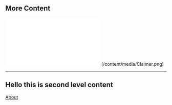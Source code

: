 ## More Content

![Image Link|100](/index.html)(/content/media/Claimer.png)

---

## Hello this is second level content

[About](/about.html)
